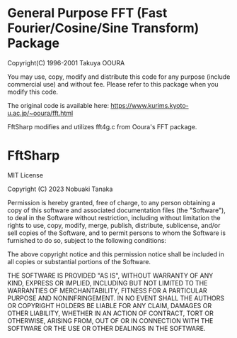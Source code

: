 # General Purpose FFT (Fast Fourier/Cosine/Sine Transform) Package

Copyright(C) 1996-2001 Takuya OOURA

You may use, copy, modify and distribute this code for any purpose
(include commercial use) and without fee.
Please refer to this package when you modify this code.

The original code is available here:
https://www.kurims.kyoto-u.ac.jp/~ooura/fft.html

FftSharp modifies and utilizes fft4g.c from Ooura's FFT package.

# FftSharp

MIT License

Copyright (C) 2023 Nobuaki Tanaka

Permission is hereby granted, free of charge, to any person obtaining a copy
of this software and associated documentation files (the "Software"), to deal
in the Software without restriction, including without limitation the rights
to use, copy, modify, merge, publish, distribute, sublicense, and/or sell
copies of the Software, and to permit persons to whom the Software is
furnished to do so, subject to the following conditions:

The above copyright notice and this permission notice shall be included in all
copies or substantial portions of the Software.

THE SOFTWARE IS PROVIDED "AS IS", WITHOUT WARRANTY OF ANY KIND, EXPRESS OR
IMPLIED, INCLUDING BUT NOT LIMITED TO THE WARRANTIES OF MERCHANTABILITY,
FITNESS FOR A PARTICULAR PURPOSE AND NONINFRINGEMENT. IN NO EVENT SHALL THE
AUTHORS OR COPYRIGHT HOLDERS BE LIABLE FOR ANY CLAIM, DAMAGES OR OTHER
LIABILITY, WHETHER IN AN ACTION OF CONTRACT, TORT OR OTHERWISE, ARISING FROM,
OUT OF OR IN CONNECTION WITH THE SOFTWARE OR THE USE OR OTHER DEALINGS IN THE
SOFTWARE.
